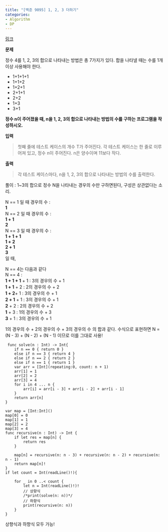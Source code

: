 ```yaml
---
title: "[백준 9095] 1, 2, 3 더하기"
categories:
- Algorithm
- DP
---
```


[링크](https://www.acmicpc.net/problem/9095)

**문제**

정수 4를 1, 2, 3의 합으로 나타내는 방법은 총 7가지가 있다. 합을 나타낼 때는 수를 1개 이상 사용해야 한다.

* 1+1+1+1
* 1+1+2
* 1+2+1
* 2+1+1
* 2+2
* 1+3
* 3+1

**정수 n이 주어졌을 때, n을 1, 2, 3의 합으로 나타내는 방법의 수를 구하는 프로그램을 작성하시오.**



**입력**
> 첫째 줄에 테스트 케이스의 개수 T가 주어진다. 각 테스트 케이스는 한 줄로 이루어져 있고, 정수 n이 주어진다. n은 양수이며 11보다 작다.


**출력**
> 각 테스트 케이스마다, n을 1, 2, 3의 합으로 나타내는 방법의 수를 출력한다.


풀이 : 
1~3의 합으로 정수 N을 나타내는 경우의 수만 구하면된다,  구성은 상관없다는 소리.

N == 1 일 때 경우의 수 : <br>
**1**<br>
N == 2 일 때 경우의 수 : <br>
**1 + 1**<br>
**2**<br>
N == 3 일 때 경우의 수 : <br>
**1 + 1 + 1**<br>
**1 + 2**<br>
**2 + 1**<br>
**3**<br>
 일 때, <br>
 
 N == 4는 다음과 같다<br>
 N == 4 : <br>
 **1 + 1 + 1** + 1 :     3의 경우의 수 + 1 <br>
 **1 + 1** + 2 :             2의 경우의 수 + 2<br>
 **1 + 2**+ 1 :             3의 경우의 수 + 1<br>
 **2 + 1** + 1 :             3의 경우의 수 + 1<br>
 **2** + 2 :                     2의 경우의 수 + 2<br>
 **1** + 3 :                     1의 경우의 수 + 3<br>
 **3** + 1 :                     3의 경우의 수 + 1<br>
 
 1의 경우의 수 + 2의 경우의 수 + 3의 경우의 수 의 합과 같다.
 수식으로 표현하면 N = (N - 3) + (N - 2) + (N - 1) 이므로 이를 그대로 사용!
 
 
```
 func solve(n : Int) -> Int{
    if n == 0 { return 0 }
    else if n == 3 { return 4 }
    else if n == 2 { return 2 }
    else if n == 1 { return 1 }
    var arr = [Int](repeating:0, count: n + 1)
    arr[1] = 1
    arr[2] = 2
    arr[3] = 4
    for i in 4 ... n {
        arr[i] = arr[i - 3] + arr[i - 2] + arr[i - 1]
    }
    return arr[n]
}

var map = [Int:Int]()
map[0] = 0
map[1] = 1
map[2] = 2
map[3] = 4
func recursive(n : Int) -> Int {
    if let res = map[n] {
        return res
    }
    
    map[n] = recursive(n: n - 3) + recursive(n: n - 2) + recursive(n: n - 1)
    return map[n]!
}
if let count = Int(readLine()!){
    
    for _ in 0 ..< count {
        let n = Int(readLine()!)!
        // 상향식
        /*print(solve(n: n))*/
        // 하향식
        print(recursive(n: n))
    }
}
```

상향식과 하향식 모두 가능!
